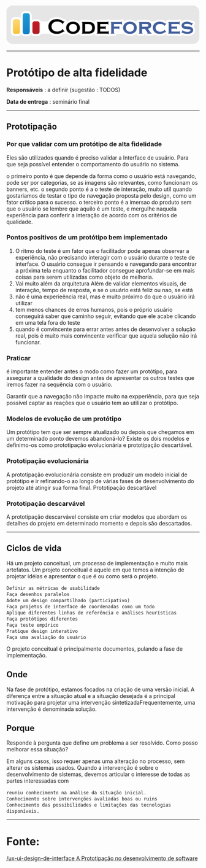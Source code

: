 <span style="margin-left: 0%; padding-top: 3%;">![Codeforces Logo](../images/codeforces.png)</span>

***

# Protótipo de alta fidelidade

**Responsáveis** : a definir (sugestão : TODOS)

**Data de entrega** : seminário final

***

## Prototipação

### Por que validar com um protótipo de alta fidelidade

Eles são utilizados quando é preciso validar a Interface de usuário. Para que seja possível entender o comportamento do usuário no sistema. 

o primeiro ponto é que depende da forma como o usuário está navegando, pode ser por categorias, se as imagens são relevantes, como funcionam os banners, etc.
o segundo ponto é a o teste de interação, muito util quando gostariamos de testar o tipo de navegação proposta pelo design,  como um fator crítico para o sucesso.
o terceiro ponto  é a imersao do produto sem que o usuário se lembre que aquilo é um teste, e mergulhe naquela experiência para conferir a interação de acordo com os critérios de qualidade.

### Pontos positivos de um protótipo bem implementado

1. O ritmo do teste
 é um fator que o facilitador pode apenas observar a experiência, não precisando interagir com o usuário durante o teste de interface. 
O usuário consegue ir pensando e navegando para encontrar a próxima tela enquanto o facilitador consegue aprofundar-se em mais coisas para serem utilizadas como objeto de melhoria.
2. Vai muito além da arquitetura
Além de validar elementos visuais, de interação, tempo de resposta, e se o usuário está feliz ou nao, se está 
3. não é uma experieência real, mas é muito próximo do que o usuário irá utilizar
4. tem menos chances de erros humanos, pois o próprio usuário conseguirá saber que caminho seguir, evitando que ele acabe clicando em uma tela fora do teste
5. quando é convincente para errar antes antes de desenvolver a solução real, pois é muito mais convincente verificar que aquela solução não irá funcionar.

### Praticar

é importante entender antes o modo como fazer um protótipo, para assegurar a qualidade do design antes de apresentar os outros testes que iremos fazer na sequência com o usuário. 

Garantir que a navegação não impacte muito na expperiência, para que seja possível captar as reações que o usuário tem ao utilizar o protótipo.

### Modelos de evolução de um protótipo

Um protótipo tem que ser sempre atualizado ou depois que chegamos em um determinado ponto devemos abandoná-lo? Existe os dois modelos e definimo-os como prototipação evolucionária e prototipação descartável.

### Prototipação evolucionária

A prototipação evolucionária consiste em produzir um modelo inicial de protótipo e ir refinando-o ao longo de várias fases de desenvolvimento do projeto até atingir sua forma final.
Prototipação descartável

### Prototipação descarvável 

A prototipação descarvável  consiste em criar modelos que abordam os detalhes do projeto em determinado momento e depois são descartados.

***

## Ciclos de vida

Há um projeto conceitual, um processo de implementação e muito mais artefatos.
Um projeto conceitual é aquele em que temos a intenção de projetar idéias e apresentar o que é ou como será o projeto.

    Definir as métricas de usabilidade
    Faça desenhos paralelos
    Adote um design compartilhado (participativo)
    Faça projetos de interface de coordenadas como um todo
    Aplique diferentes linhas de referência e análises heurísticas
    Faça protótipos diferentes
    Faça teste empírico
    Pratique design interativo
    Faça uma avaliação do usuário

O projeto conceitual é principalmente documentos, pulando a fase de implementação.

## Onde

Na fase de protótipo, estamos focados na criação de uma versão inicial. A diferença entre a situação atual e a situação desejada é a principal motivação para projetar uma intervenção sintetizadaFrequentemente, uma intervenção é denominada solução.

## Porque

Responde à pergunta que define um problema a ser resolvido.
Como posso melhorar essa situação?

Em alguns casos, isso requer apenas uma alteração no processo, sem alterar os sistemas usados.
Quando a intervenção é sobre o desenvolvimento de sistemas, devemos articular o interesse de todas as partes interessadas com

    reuniu conhecimento na análise da situação inicial.
    Conhecimento sobre intervenções avaliadas boas ou ruins
    Conhecimento das possibilidades e limitações das tecnologias disponíveis.

***

# Fonte:
[/ux-ui-design-de-interface ](https://www.coursera.org/lecture/ux-ui-design-de-interface/construindo-um-prototipo-de-alta-fidelidade-HWDuF)
[A Prototipação no desenvolvimento de software](https://www.objective.com.br/a-prototipacao-no-desenvolvimento-de-software/)
